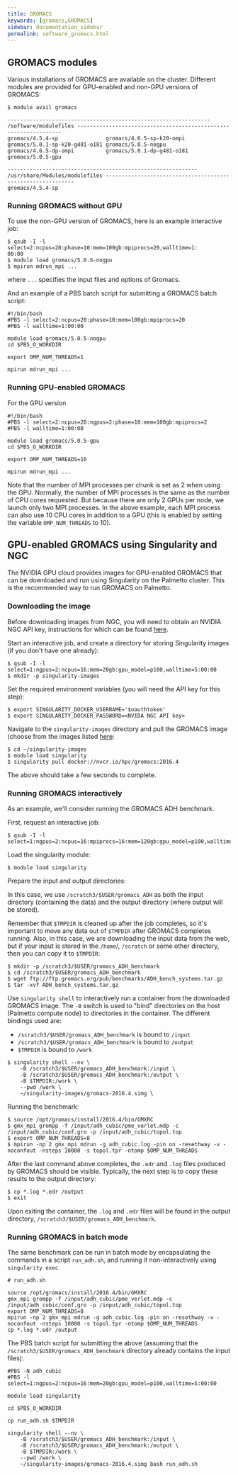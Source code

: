 ```yaml
---
title: GROMACS
keywords: [gromacs,GROMACS]
sidebar: documentation_sidebar
permalink: software_gromacs.html
---
```


## GROMACS modules

Various installations of GROMACS are available on the cluster.
Different modules are provided for GPU-enabled and non-GPU versions
of GROMACS:

~~~
$ module avail gromacs

---------------------------------------------------------------- /software/modulefiles -----------------------------------------------------------------
gromacs/4.5.4-sp               gromacs/4.6.5-sp-k20-ompi      gromacs/5.0.1-sp-k20-g481-o181 gromacs/5.0.5-nogpu
gromacs/4.6.5-dp-ompi          gromacs/5.0.1-dp-g481-o181     gromacs/5.0.5-gpu

------------------------------------------------------------ /usr/share/Modules/modulefiles ------------------------------------------------------------
gromacs/4.5.4-sp
~~~

### Running GROMACS without GPU

To use the non-GPU version of GROMACS,
here is an example interactive job:

~~~
$ qsub -I -l select=2:ncpus=20:phase=10:mem=100gb:mpiprocs=20,walltime=1:
00:00
$ module load gromacs/5.0.5-nogpu
$ mpirun mdrun_mpi ...
~~~

where `...` specifies the input files and options of Gromacs.

And an example of a PBS batch script for submitting a GROMACS batch script:

~~~
#!/bin/bash
#PBS -l select=2:ncpus=20:phase=10:mem=100gb:mpiprocs=20
#PBS -l walltime=1:00:00

module load gromacs/5.0.5-nogpu
cd $PBS_O_WORKDIR

export OMP_NUM_THREADS=1

mpirun mdrun_mpi ...
~~~

### Running GPU-enabled GROMACS

For the GPU version

~~~
#!/bin/bash
#PBS -l select=2:ncpus=20:ngpus=2:phase=10:mem=100gb:mpiprocs=2
#PBS -l walltime=1:00:00

module load gromacs/5.0.5-gpu
cd $PBS_O_WORKDIR

export OMP_NUM_THREADS=10

mpirun mdrun_mpi ...
~~~

Note that the number of MPI processes per chunk is set as 2 when using the GPU.
Normally, the number of MPI processes is the same as the number of CPU cores requested.
But because there are only 2 GPUs per node, we launch only two MPI processes.
In the above example, each MPI process can also use 10 CPU cores
in addition to a GPU (this is enabled by setting the variable `OMP_NUM_THREADS` to 10).

## GPU-enabled GROMACS using Singularity and NGC

The NVIDIA GPU cloud provides images for GPU-enabled GROMACS
that can be downloaded and run using Singularity on the Palmetto cluster.
This is the recommended way to run GROMACS on Palmetto.


### Downloading the image

Before downloading images from NGC,
you will need to obtain an NVIDIA NGC API key,
instructions for which can be found
[here](https://docs.nvidia.com/ngc/ngc-getting-started-guide/index.html).

Start an interactive job,
and create a directory for storing Singularity images
(if you don't have one already):

```
$ qsub -I -l select=1:ngpus=2:ncpus=16:mem=20gb:gpu_model=p100,walltime=5:00:00
$ mkdir -p singularity-images
```

Set the required environment variables (you will need the API key for this step):

```
$ export SINGULARITY_DOCKER_USERNAME='$oauthtoken'
$ export SINGULARITY_DOCKER_PASSWORD=<NVIDA NGC API key>
```

Navigate to the `singularity-images` directory and pull
the GROMACS image (choose from the images listed
[here](https://ngc.nvidia.com/registry/hpc-gromacs):

```
$ cd ~/singularity-images
$ module load singularity
$ singularity pull docker://nvcr.io/hpc/gromacs:2016.4
```

The above should take a few seconds to complete.

### Running GROMACS interactively

As an example,
we'll consider running the GROMACS ADH benchmark.

First, request an interactive job:

```
$ qsub -I -l select=1:ngpus=2:ncpus=16:mpiprocs=16:mem=120gb:gpu_model=p100,walltime=5:00:00
```

Load the singularity module:

```
$ module load singularity
```

Prepare the input and output directories:

In this case,
we use `/scratch3/$USER/gromacs_ADH`
as both the input directory (containing the data)
and the output directory (where output will be stored).

Remember that `$TMPDIR` is cleaned up after the job completes,
so it's important to move any data out of `$TMPDIR` after GROMACS completes running.
Also, in this case, we are downloading the input data from the web,
but if your input is stored in the `/home`/, `/scratch` or some other directory,
then you can copy it to `$TMPDIR`:

```
$ mkdir -p /scratch3/$USER/gromacs_ADH_benchmark
$ cd /scratch3/$USER/gromacs_ADH_benchmark
$ wget ftp://ftp.gromacs.org/pub/benchmarks/ADH_bench_systems.tar.gz
$ tar -xvf ADH_bench_systems.tar.gz
```

Use `singularity shell` to interactively run a container
from the downloaded GROMACS image.
The `-B` switch is used to "bind" directories on the host (Palmetto compute node)
to directories in the container.
The different bindings used are:

* `/scratch3/$USER/gromacs_ADH_benchmark` is bound to `/input`
* `/scratch3/$USER/gromacs_ADH_benchmark` is bound to `/output`
* `$TMPDIR` is bound to `/work`

```
$ singularity shell --nv \
    -B /scratch3/$USER/gromacs_ADH_benchmark:/input \
    -B /scratch3/$USER/gromacs_ADH_benchmark:/output \
    -B $TMPDIR:/work \
    --pwd /work \
    ~/singularity-images/gromacs-2016.4.simg \
```

Running the benchmark:

```
$ source /opt/gromacs/install/2016.4/bin/GMXRC
$ gmx_mpi grompp -f /input/adh_cubic/pme_verlet.mdp -c /input/adh_cubic/conf.gro -p /input/adh_cubic/topol.top 
$ export OMP_NUM_THREADS=8
$ mpirun -np 2 gmx_mpi mdrun -g adh_cubic.log -pin on -resethway -v -noconfout -nsteps 10000 -s topol.tpr -ntomp $OMP_NUM_THREADS
```

After the last command above completes,
the `.edr` and `.log` files produced by GROMACS should be visible.
Typically, the next step is to copy these results to the 
output directory:

```
$ cp *.log *.edr /output
$ exit
```
Upon exiting the container,
the `.log` and `.edr` files will be found in the output directory,
`/scratch3/$USER/gromacs_ADH_benchmark`.

### Running GROMACS in batch mode

The same benchmark can be run in batch mode by
encapsulating the commands in a script `run_adh.sh`,
and running it non-interactively using `singularity exec`.

```
# run_adh.sh

source /opt/gromacs/install/2016.4/bin/GMXRC
gmx_mpi grompp -f /input/adh_cubic/pme_verlet.mdp -c /input/adh_cubic/conf.gro -p /input/adh_cubic/topol.top 
export OMP_NUM_THREADS=8
mpirun -np 2 gmx_mpi mdrun -g adh_cubic.log -pin on -resethway -v -noconfout -nsteps 10000 -s topol.tpr -ntomp $OMP_NUM_THREADS
cp *.log *.edr /output
```

The PBS batch script for submitting the above
(assuming that the `/scratch3/$USER/gromacs_ADH_benchmark` directory already contains the input files):

```
#PBS -N adh_cubic
#PBS -l select=1:ngpus=2:ncpus=16:mem=20gb:gpu_model=p100,walltime=5:00:00

module load singularity

cd $PBS_O_WORKDIR

cp run_adh.sh $TMPDIR

singularity shell --nv \
    -B /scratch3/$USER/gromacs_ADH_benchmark:/input \
    -B /scratch3/$USER/gromacs_ADH_benchmark:/output \
    -B $TMPDIR:/work \
    --pwd /work \
    ~/singularity-images/gromacs-2016.4.simg bash run_adh.sh
```

